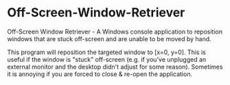 # Off-Screen-Window-Retriever
Off-Screen Window Retriever - A Windows console application to reposition windows that are stuck off-screen and are unable to be moved by hand.

This program will reposition the targeted window to [x=0, y=0]. This is useful if the window is "stuck" off-screen (e.g. if you've unplugged an external monitor and the desktop didn't adjust for some reason). Sometimes it is annoying if you are forced to close & re-open the application.